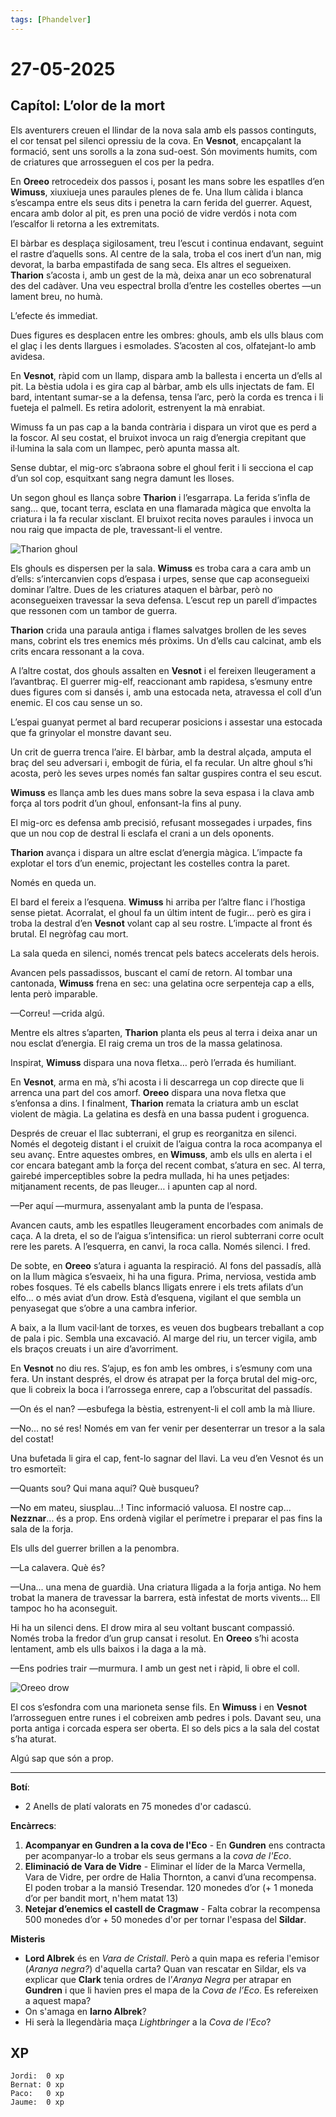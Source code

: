```yaml
---
tags: [Phandelver]
---
```


# 27-05-2025

## **Capítol: L’olor de la mort**

Els aventurers creuen el llindar de la nova sala amb els passos continguts, el cor tensat pel silenci opressiu de la cova. En **Vesnot**, encapçalant la formació, sent uns sorolls a la zona sud-oest. Són moviments humits, com de criatures que arrosseguen el cos per la pedra.

En **Oreeo** retrocedeix dos passos i, posant les mans sobre les espatlles d’en **Wimuss**, xiuxiueja unes paraules plenes de fe. Una llum càlida i blanca s’escampa entre els seus dits i penetra la carn ferida del guerrer. Aquest, encara amb dolor al pit, es pren una poció de vidre verdós i nota com l’escalfor li retorna a les extremitats.

El bàrbar es desplaça sigilosament, treu l’escut i continua endavant, seguint el rastre d’aquells sons. Al centre de la sala, troba el cos inert d’un nan, mig devorat, la barba empastifada de sang seca. Els altres el segueixen. **Tharion** s’acosta i, amb un gest de la mà, deixa anar un eco sobrenatural des del cadàver. Una veu espectral brolla d’entre les costelles obertes —un lament breu, no humà.

L’efecte és immediat.

Dues figures es desplacen entre les ombres: ghouls, amb els ulls blaus com el glaç i les dents llargues i esmolades. S’acosten al cos, olfatejant-lo amb avidesa.

En **Vesnot**, ràpid com un llamp, dispara amb la ballesta i encerta un d’ells al pit. La bèstia udola i es gira cap al bàrbar, amb els ulls injectats de fam. El bard, intentant sumar-se a la defensa, tensa l’arc, però la corda es trenca i li fueteja el palmell. Es retira adolorit, estrenyent la mà enrabiat.

Wimuss fa un pas cap a la banda contrària i dispara un virot que es perd a la foscor. Al seu costat, el bruixot invoca un raig d’energia crepitant que il·lumina la sala com un llampec, però apunta massa alt.

Sense dubtar, el mig-orc s’abraona sobre el ghoul ferit i li secciona el cap d’un sol cop, esquitxant sang negra damunt les lloses.

Un segon ghoul es llança sobre **Tharion** i l’esgarrapa. La ferida s’infla de sang… que, tocant terra, esclata en una flamarada màgica que envolta la criatura i la fa recular xisclant. El bruixot recita noves paraules i invoca un nou raig que impacta de ple, travessant-li el ventre.

![Tharion ghoul](/assets/Tharion_ghoul.png)

Els ghouls es dispersen per la sala. **Wimuss** es troba cara a cara amb un d’ells: s’intercanvien cops d’espasa i urpes, sense que cap aconsegueixi dominar l’altre. Dues de les criatures ataquen el bàrbar, però no aconsegueixen travessar la seva defensa. L’escut rep un parell d’impactes que ressonen com un tambor de guerra.

**Tharion** crida una paraula antiga i flames salvatges brollen de les seves mans, cobrint els tres enemics més pròxims. Un d’ells cau calcinat, amb els crits encara ressonant a la cova.

A l’altre costat, dos ghouls assalten en **Vesnot** i el fereixen lleugerament a l’avantbraç. El guerrer mig-elf, reaccionant amb rapidesa, s’esmuny entre dues figures com si dansés i, amb una estocada neta, atravessa el coll d’un enemic. El cos cau sense un so.

L’espai guanyat permet al bard recuperar posicions i assestar una estocada que fa grinyolar el monstre davant seu.

Un crit de guerra trenca l’aire. El bàrbar, amb la destral alçada, amputa el braç del seu adversari i, embogit de fúria, el fa recular. Un altre ghoul s’hi acosta, però les seves urpes només fan saltar guspires contra el seu escut.

**Wimuss** es llança amb les dues mans sobre la seva espasa i la clava amb força al tors podrit d’un ghoul, enfonsant-la fins al puny.

El mig-orc es defensa amb precisió, refusant mossegades i urpades, fins que un nou cop de destral li esclafa el crani a un dels oponents.

**Tharion** avança i dispara un altre esclat d’energia màgica. L’impacte fa explotar el tors d’un enemic, projectant les costelles contra la paret.

Només en queda un.

El bard el fereix a l’esquena. **Wimuss** hi arriba per l’altre flanc i l’hostiga sense pietat. Acorralat, el ghoul fa un últim intent de fugir… però es gira i troba la destral d’en **Vesnot** volant cap al seu rostre. L’impacte al front és brutal. El negròfag cau mort.

La sala queda en silenci, només trencat pels batecs accelerats dels herois.

Avancen pels passadissos, buscant el camí de retorn. Al tombar una cantonada, **Wimuss** frena en sec: una gelatina ocre serpenteja cap a ells, lenta però imparable.

—Correu\! —crida algú.

Mentre els altres s’aparten, **Tharion** planta els peus al terra i deixa anar un nou esclat d’energia. El raig crema un tros de la massa gelatinosa.

Inspirat, **Wimuss** dispara una nova fletxa… però l’errada és humiliant.

En **Vesnot**, arma en mà, s’hi acosta i li descarrega un cop directe que li arrenca una part del cos amorf. **Oreeo** dispara una nova fletxa que s’enfonsa a dins. I finalment, **Tharion** remata la criatura amb un esclat violent de màgia. La gelatina es desfà en una bassa pudent i groguenca.

Després de creuar el llac subterrani, el grup es reorganitza en silenci. Només el degoteig distant i el cruixit de l’aigua contra la roca acompanya el seu avanç. Entre aquestes ombres, en **Wimuss**, amb els ulls en alerta i el cor encara bategant amb la força del recent combat, s’atura en sec. Al terra, gairebé imperceptibles sobre la pedra mullada, hi ha unes petjades: mitjanament recents, de pas lleuger… i apunten cap al nord.

—Per aquí —murmura, assenyalant amb la punta de l’espasa.

Avancen cauts, amb les espatlles lleugerament encorbades com animals de caça. A la dreta, el so de l’aigua s’intensifica: un rierol subterrani corre ocult rere les parets. A l’esquerra, en canvi, la roca calla. Només silenci. I fred.

De sobte, en **Oreeo** s’atura i aguanta la respiració. Al fons del passadís, allà on la llum màgica s’esvaeix, hi ha una figura. Prima, nerviosa, vestida amb robes fosques. Té els cabells blancs lligats enrere i els trets afilats d’un elfo... o més aviat d’un drow. Està d’esquena, vigilant el que sembla un penyasegat que s’obre a una cambra inferior.

A baix, a la llum vacil·lant de torxes, es veuen dos bugbears treballant a cop de pala i pic. Sembla una excavació. Al marge del riu, un tercer vigila, amb els braços creuats i un aire d’avorriment.

En **Vesnot** no diu res. S’ajup, es fon amb les ombres, i s’esmuny com una fera. Un instant després, el drow és atrapat per la força brutal del mig-orc, que li cobreix la boca i l’arrossega enrere, cap a l’obscuritat del passadís.

—On és el nan? —esbufega la bèstia, estrenyent-li el coll amb la mà lliure.

—No... no sé res! Només em van fer venir per desenterrar un tresor a la sala del costat!

Una bufetada li gira el cap, fent-lo sagnar del llavi. La veu d’en Vesnot és un tro esmorteït:

—Quants sou? Qui mana aquí? Què busqueu?

—No em mateu, siusplau...! Tinc informació valuosa. El nostre cap... **Nezznar**... és a prop. Ens ordenà vigilar el perímetre i preparar el pas fins la sala de la forja.

Els ulls del guerrer brillen a la penombra.

—La calavera. Què és?

—Una... una mena de guardià. Una criatura lligada a la forja antiga. No hem trobat la manera de travessar la barrera, està infestat de morts vivents... Ell tampoc ho ha aconseguit.

Hi ha un silenci dens. El drow mira al seu voltant buscant compassió. Només troba la fredor d’un grup cansat i resolut. En **Oreeo** s’hi acosta lentament, amb els ulls baixos i la daga a la mà.

—Ens podries trair —murmura. I amb un gest net i ràpid, li obre el coll.

![Oreeo drow](/assets/Oreeo_drow.png)

El cos s’esfondra com una marioneta sense fils. En **Wimuss** i en **Vesnot** l’arrosseguen entre runes i el cobreixen amb pedres i pols. Davant seu, una porta antiga i corcada espera ser oberta. El so dels pics a la sala del costat s’ha aturat.

Algú sap que són a prop.

---

**Botí**:

- 2 Anells de platí valorats en 75 monedes d'or cadascú.

**Encàrrecs**:

1. **Acompanyar en Gundren a la cova de l'Eco** \- En **Gundren** ens contracta per acompanyar-lo a trobar els seus germans a la _cova de l'Eco_.
2. **Eliminació de Vara de Vidre** \- Eliminar el líder de la Marca Vermella, Vara de Vidre, per ordre de Halia Thornton, a canvi d’una recompensa. El poden trobar a la mansió Tresendar. 120 monedes d’or (+ 1 moneda d’or per bandit mort, n'hem matat 13)
3. **Netejar d’enemics el castell de Cragmaw** \- Falta cobrar la recompensa 500 monedes d’or + 50 monedes d'or per tornar l'espasa del **Sildar**.

**Misteris**

- **Lord Albrek** és en *Vara de Cristall*. Però a quin mapa es referia l'emisor (*Aranya negra?*) d'aquella carta? Quan van rescatar en Sildar, els va explicar que **Clark** tenia ordres de l’*Aranya Negra* per atrapar en **Gundren** i que li havien pres el mapa de la _Cova de l’Eco_. Es refereixen a aquest mapa?
- On s'amaga en **Iarno Albrek**?
- Hi serà la llegendària maça _Lightbringer_ a la _Cova de l'Eco_?

## XP

```
Jordi:  0 xp
Bernat: 0 xp
Paco:   0 xp
Jaume:  0 xp
```

